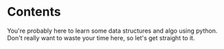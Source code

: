 # Contents
You're probably here to learn some data structures and algo using python.\
Don't really want to waste your time here, so let's get straight to it.
